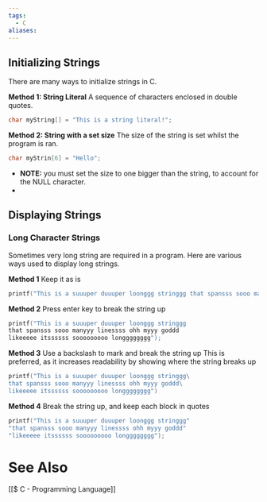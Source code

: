 ```yaml
---
tags:
  - C
aliases:
---
```

## Initializing Strings
There are many ways to initialize strings in C.

**Method 1: String Literal**
A sequence of characters enclosed in double quotes.

```c showlinenumbers
char myString[] = "This is a string literal!";
```

**Method 2: String with a set size**
The size of the string is set whilst the program is ran.
```c showlinenumbers
char myStrin[6] = "Hello";
```
- **NOTE:** you must set the size to one  bigger than the string, to account for the NULL character.
- 
## Displaying Strings

### Long Character Strings
Sometimes very long string are required in a program. Here are various ways used to display long strings.

**Method 1**
Keep it as is

```c showlinenumbers
printf("This is a suuuper duuuper loonggg stringgg that spansss sooo manyyy linessss ohh myyy goddd");
```

**Method 2**
Press enter key to break the string up

```c showlinenumbers
printf("This is a suuuper duuuper loonggg stringgg
that spansss sooo manyyy linessss ohh myyy goddd
likeeeee itssssss sooooooooo longggggggg");
```

**Method 3**
Use a backslash to mark and break the string up
This is preferred, as it increases readability by showing where the string breaks up

```c showline numbers
printf("This is a suuuper duuuper loonggg stringgg\
that spansss sooo manyyy linessss ohh myyy goddd\
likeeeee itssssss sooooooooo longggggggg")
```

**Method 4**
Break the string up, and keep each block in quotes
```c showlinenumbers
printf("This is a suuuper duuuper loonggg stringgg"
"that spansss sooo manyyy linessss ohh myyy goddd"
"likeeeee itssssss sooooooooo longggggggg");
```

# See Also
[[$ C - Programming Language]]